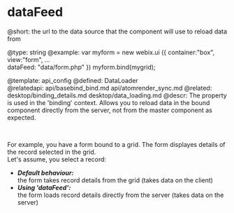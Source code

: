 dataFeed
=============


@short:
	the url to the data source that the component will use to reload data from

@type: string
@example:
var myform = new webix.ui ({ 
    container:"box",
    view:"form", 
    ...  
    dataFeed: "data/form.php"
})
myform.bind(mygrid);

@template:	api_config
@defined:	DataLoader	
@relatedapi:
	api/basebind_bind.md
    api/atomrender_sync.md
@related: 
	desktop/binding_details.md
    desktop/data_loading.md
@descr:
The property is used in the 'binding' context. Allows you to reload data in the bound component directly from the server, not from
the master component as expected.

<br>

For example, you have a form bound to a grid. The form displayes details of the record selected 
in the grid.<br>
Let's assume, you select a record: 

- **<i>Default behaviour:</i>**<br>
the form takes record details from the grid (takes data on the client)
- **<i>Using 'dataFeed':</i>**<br>
the form loads record details directly from the server (takes data on the server) 

